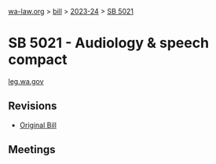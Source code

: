 [wa-law.org](/) > [bill](/bill/) > [2023-24](/bill/2023-24/) > [SB 5021](/bill/2023-24/sb/5021/)

# SB 5021 - Audiology & speech compact
[leg.wa.gov](https://app.leg.wa.gov/billsummary?BillNumber=5021&Year=2023&Initiative=false)

## Revisions
* [Original Bill](1/)

## Meetings
